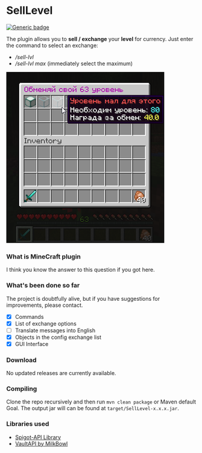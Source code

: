 # SellLevel

[![Generic badge](https://img.shields.io/badge/Spigot--API-1.14.4-green.svg)](https://www.spigotmc.org/wiki/buildtools/#1-14-4)

The plugin allows you to **sell / exchange** your **level** for currency.
Just enter the command to select an exchange:
 - */sell-lvl*
 - */sell-lvl max* (immediately select the maximum)

![Screen GUI](Screen-GUI.png)

### What is MineCraft plugin
I think you know the answer to this question if you got here.

### What's been done so far
The project is doubtfully alive, but if you have suggestions for improvements, please contact.

- [X] Commands
- [X] List of exchange options
- [ ] Translate messages into English
- [X] Objects in the config exchange list
- [X] GUI Interface

### Download
No updated releases are currently available.

### Compiling
Clone the repo recursively and then run `mvn clean package` or Maven default Goal. The output jar will can be found at `target/SellLevel-x.x.x.jar`.

### Libraries used
* [Spigot-API Library](https://hub.spigotmc.org/stash/projects/SPIGOT)
* [VaultAPI by MilkBowl](https://github.com/MilkBowl/VaultAPI)
